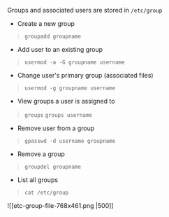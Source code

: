 Groups and associated users are stored in  `/etc/group`

- Create a new group
> `groupadd groupname`

- Add user to an existing group
> `usermod -a -G groupname username`

- Change user's primary group (associated files)
> `usermod -g groupname username`

- View groups a user is assigned to
> `groups`
> `groups username`

- Remove user from a group
> `gpasswd -d username groupname`

- Remove a group
> `groupdel groupname`

- List all groups
>`cat /etc/group`


![[etc-group-file-768x461.png |500]]